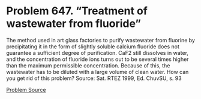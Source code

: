 # Problem 647. “Treatment of wastewater from fluoride”

The method used in art glass factories to purify wastewater from fluorine by precipitating it in the form of slightly soluble calcium fluoride does not guarantee a sufficient degree of purification. CaF2 still dissolves in water, and the concentration of fluoride ions turns out to be several times higher than the maximum permissible concentration. Because of this, the wastewater has to be diluted with a large volume of clean water. How can you get rid of this problem? Source: Sat. RTEZ 1999, Ed. ChuvSU, s. 93

[Problem Source](https://www.trizland.ru/tasks/5286/)